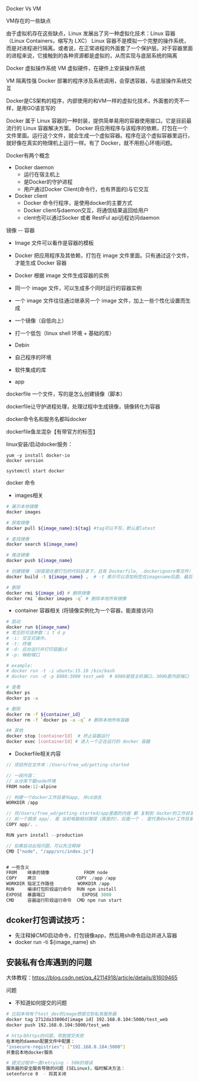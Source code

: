 Docker Vs VM

VM存在的一些缺点

由于虚拟机存在这些缺点，Linux 发展出了另一种虚拟化技术：Linux 容器（Linux Containers，缩写为 LXC）
Linux 容器不是模拟一个完整的操作系统，而是对进程进行隔离。或者说，在正常进程的外面套了一个保护层。对于容器里面的进程来说，它接触到的各种资源都是虚拟的，从而实现与底层系统的隔离



Docker 虚拟操作系统
VM 虚拟硬件，在硬件上安装操作系统

VM 隔离性强
Docker 部署的程序涉及系统调用，会穿透容器，与底层操作系统交互



Docker是CS架构的程序，内部使用的和VM一样的虚拟化技术，外面套的壳不一样，是用GO语言写的

Docker 属于 Linux 容器的一种封装，提供简单易用的容器使用接口。它是目前最流行的 Linux 容器解决方案。
Docker 将应用程序与该程序的依赖，打包在一个文件里面。运行这个文件，就会生成一个虚拟容器。程序在这个虚拟容器里运行，就好像在真实的物理机上运行一样。有了 Docker，就不用担心环境问题。

Docker有两个概念
- Docker daemon 
    - 运行在宿主机上
    - 是Docker的守护进程
    - 用户通过Docker Client(命令行，也有界面的)与它交互
- Docker client
    - Docker 命令行程序，是使用docker的主要方式
    - Docker client与daemon交互，将通信结果返回给用户
    - clent也可以通过Socker 或者 RestFul api远程访问daemon


镜像 -- 容器

- Image 文件可以看作是容器的模板
- Docker 把应用程序及其依赖，打包在 image 文件里面。只有通过这个文件，才能生成 Docker 容器
- Docker 根据 image 文件生成容器的实例
- 同一个 image 文件，可以生成多个同时运行的容器实例
- 一个 image 文件往往通过继承另一个 image 文件，加上一些个性化设置而生成

- 一个镜像（自低向上）
 - 打一个低包（linux shell 环境 + 基础的库）
 - Debin
 - 自己程序的环境
 - 软件集成的库
 - app

dockerfile 一个文件，写的是怎么创建镜像（脚本）

dockerfile让守护进程处理，处理过程中生成镜像，镜像转化为容器

docker命令名和服务名都叫docker

dockerfile鱼龙混杂【有带官方的标签】

linux安装/启动docker服务：
```
yum -y install docker-io
docker version

systemctl start docker
```


docker 命令
- images相关 
```sh
# 展示本地镜像
docker images

# 获取镜像
docker pull ${image_name}:${tag} #tag可以不写，默认是latest

# 查找镜像
docker search ${image_name}

# 推送镜像
docker push ${image_name}

# 创建镜像 （前提是在要打包的代码目录下，且有 Dockerfile, .dockerignore等文件）
docker build -t ${image_name} .  # -t 表示可以添加标签在imagename后面，最后的 . 表示当前目录

# 删除
docker rmi ${image_id} # 删除镜像
docker rmi `docker images -q` # 删除本地所有镜像
```

- container 容器相关 (将镜像实例化为一个容器，能直接访问)
```sh
# 启动
docker run ${image_name}
# 常见的可选参数：i t d p
# -i: 交互式操作。
# -t: 终端
# -d: 后台运行并打印容器id
# -p: 映射端口

# example:
# docker run -t -i ubuntu:15.10 /bin/bash
# docker run -d -p 8080:3000 test_web  # 8080是宿主机端口，3000是内部端口

# 查看
docker ps
docker ps -a

# 删除
docker rm -f ${container_id}
docker rm -f `docker ps -a -q` # 删除本地所有容器

## 其他
docker stop [containerId]  # 终止容器运行
docker exec [containerId] # 进入一个正在运行的 docker 容器
```

- Dockerfile相关内容
```js
// 项目所在文件夹：/Users/free_wd/getting-started

// 一段内容：
// 从仓库下载node环境
FROM node:12-alpine  

// 构建一个docker工作目录叫app, 并cd进去
WORKDIR /app  

// 将/Users/free_wd/getting-started/app里面的内容 都 复制到 docker的工作目录 /app里面去
// 前一个路径 app/. 是 当前电脑相对路径（真是的），后面一个 . 是代表docker工作目录路径
COPY app/. .  

RUN yarn install --production

// 如果启动出现问题，可以先注释掉
CMD ["node", "/app/src/index.js"]


# 一些含义
FROM	继承的镜像	          FROM node
COPY	拷贝	             COPY ./app /app
WORKDIR	指定工作路径	       WORKDIR /app
RUN	    编译打包阶段运行命令	RUN npm install
EXPOSE	暴露端口	          EXPOSE 3000
CMD	    容器运行阶段运行命令	CMD npm run start
```


## dcoker打包调试技巧：
- 先注释掉CMD启动命令，打包镜像app，然后用sh命令启动并进入容器
- docker run -ti ${image_name} sh


## 安装私有仓库遇到的问题
大体教程：https://blog.csdn.net/qq_42114918/article/details/81609465

问题
- 不知道如何提交的问题
```sh
# 比如本地有个test_dev的image想提交到私有服务器
docker tag 2712da33806d[image id] 192.168.0.104:5000/test_web
docker push 192.168.0.104:5000/test_web

# http与https的问题，导致提交失败
在本地的daemon配置文件中配置： 
"insecure-registries": ["192.168.0.104:5000"]
并重启本地docker服务

# 提交过程中一直retrying - 500的错误
服务器的安全服务导致的问题 (SELinux)，临时解决方法：
setenforce 0  - 将其关闭
```



